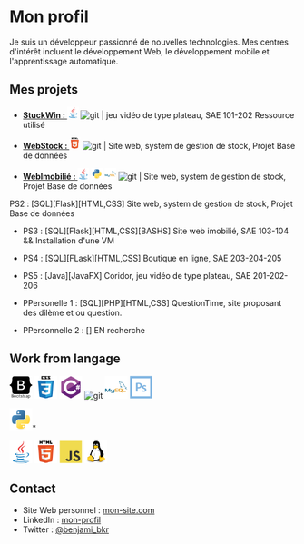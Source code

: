 # Mon profil

Je suis un développeur passionné de nouvelles technologies. Mes centres d'intérêt incluent le développement Web, le développement mobile et l'apprentissage automatique.

## Mes projets

- <p><strong> <a href="https://github.com/BenjaminBerkrouber/StuckWin-SAE1.01.2">StuckWin : </a></strong> 
    <img src="https://github.com/devicons/devicon/blob/master/icons/java/java-original.svg" alt="java" alt="bootstrap" width="20" height="20" />
    <img src="https://www.vectorlogo.zone/logos/git-scm/git-scm-icon.svg" alt="git" width="20" height="20"/>
    | jeu vidéo de type plateau, SAE 101-202 Ressource utilisé 
</p>

- <p><strong> <a href="https://github.com/BenjaminBerkrouber/StuckWin-SAE1.01.2">WebStock : </a></strong> 
    <img src="https://raw.githubusercontent.com/devicons/devicon/master/icons/html5/html5-original-wordmark.svg" alt="html5" width="20" height="20"/>
    <img src="https://www.vectorlogo.zone/logos/git-scm/git-scm-icon.svg" alt="git" width="20" height="20"/>
    | Site web, system de gestion de stock, Projet Base de données 
</p>

- <p><strong> <a href="https://github.com/BenjaminBerkrouber/StuckWin-SAE1.01.2">WebImobilié : </a></strong> 
    <img src="https://github.com/devicons/devicon/blob/master/icons/java/java-original.svg" alt="java" alt="bootstrap" width="20" height="20" />
    <img src="https://raw.githubusercontent.com/devicons/devicon/master/icons/python/python-original.svg" alt="python" width="20" height="20"/>
    <img src="https://raw.githubusercontent.com/devicons/devicon/master/icons/mysql/mysql-original-wordmark.svg" alt="mysql" width="20" height="20"/>
    <img src="https://www.vectorlogo.zone/logos/git-scm/git-scm-icon.svg" alt="git" width="20" height="20"/>
    | Site web, system de gestion de stock, Projet Base de données
</p>

PS2 : [SQL][Flask][HTML,CSS] Site web, system de gestion de stock, Projet Base de données 
- PS3 : [SQL][Flask][HTML,CSS][BASHS] Site web imobilié, SAE 103-104
    && Installation d'une VM
- PS4 : [SQL][FLask][HTML,CSS] Boutique en ligne, SAE 203-204-205
- PS5 : [Java][JavaFX] Coridor, jeu vidéo de type plateau, SAE 201-202-206

- PPersonelle 1 : [SQL][PHP][HTML,CSS] QuestionTime, site proposant des dilème et ou question.
- PPersonnelle 2 : [] EN recherche

## Work from langage

<img src="https://raw.githubusercontent.com/devicons/devicon/master/icons/bootstrap/bootstrap-plain-wordmark.svg" alt="bootstrap" width="40" height="40"/> 

<img src="https://raw.githubusercontent.com/devicons/devicon/master/icons/css3/css3-original-wordmark.svg" alt="css3" width="40" height="40"/> 
    
<img src="https://raw.githubusercontent.com/devicons/devicon/master/icons/csharp/csharp-original.svg" alt="csharp" width="40" height="40"/>

<img src="https://www.vectorlogo.zone/logos/git-scm/git-scm-icon.svg" alt="git" width="40" height="40"/>

<img src="https://raw.githubusercontent.com/devicons/devicon/master/icons/mysql/mysql-original-wordmark.svg" alt="mysql" width="40" height="40"/>

<img src="https://raw.githubusercontent.com/devicons/devicon/master/icons/photoshop/photoshop-line.svg" alt="photoshop" width="40" height="40"/>

<img src="https://raw.githubusercontent.com/devicons/devicon/master/icons/python/python-original.svg" alt="python" width="40" height="40"/>*

<img src="https://raw.githubusercontent.com/devicons/devicon/master/icons/java/java-original.svg" alt="java" width="40" height="40"/> 

<img src="https://raw.githubusercontent.com/devicons/devicon/master/icons/html5/html5-original-wordmark.svg" alt="html5" width="40" height="40"/>

<img src="https://raw.githubusercontent.com/devicons/devicon/master/icons/javascript/javascript-original.svg" alt="javascript" width="40" height="40"/>

<img src="https://raw.githubusercontent.com/devicons/devicon/master/icons/linux/linux-original.svg" alt="linux" width="40" height="40"/> 

## Contact

- Site Web personnel : [mon-site.com](https://mon-site.com)
- LinkedIn : [mon-profil](https://linkedin.com/in/benjamin-berkrouber-9b7912235)
- Twitter : [@benjami_bkr](https://twitter.com/benjamin_bkr)
